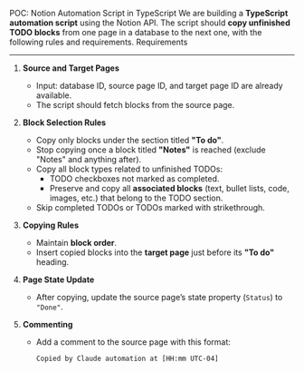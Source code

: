 POC: Notion Automation Script in TypeScript
We are building a **TypeScript automation script** using the Notion API.
The script should **copy unfinished TODO blocks** from one page in a database to the next one, with the following rules and requirements.
Requirements

---

1. **Source and Target Pages**
   - Input: database ID, source page ID, and target page ID are already available.
   - The script should fetch blocks from the source page.
2. **Block Selection Rules**
   - Copy only blocks under the section titled **"To do"**.
   - Stop copying once a block titled **"Notes"** is reached (exclude "Notes" and anything after).
   - Copy all block types related to unfinished TODOs:
     - TODO checkboxes not marked as completed.
     - Preserve and copy all **associated blocks** (text, bullet lists, code, images, etc.) that belong to the TODO section.
   - Skip completed TODOs or TODOs marked with strikethrough.
3. **Copying Rules**
   - Maintain **block order**.
   - Insert copied blocks into the **target page** just before its **"To do"** heading.
4. **Page State Update**
   - After copying, update the source page’s state property (`Status`) to `"Done"`.
5. **Commenting**

   - Add a comment to the source page with this format:

     ```
     Copied by Claude automation at [HH:mm UTC-04]

     ```
